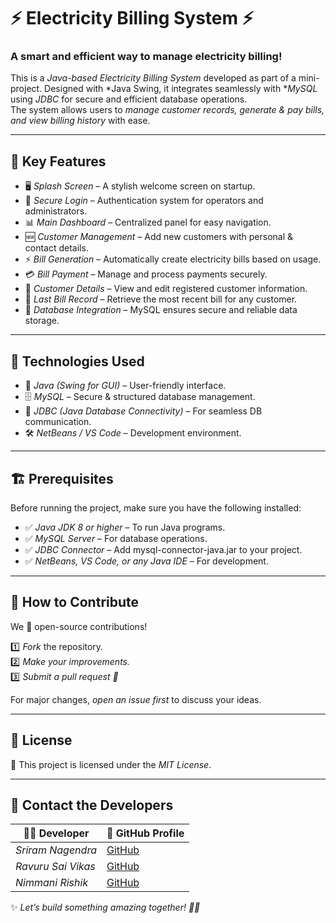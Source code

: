 # ⚡ Electricity Billing System ⚡
### A smart and efficient way to manage electricity billing!

This is a *Java-based Electricity Billing System* developed as part of a mini-project. Designed with *Java Swing, it integrates seamlessly with **MySQL* using *JDBC* for secure and efficient database operations.  
The system allows users to *manage customer records, generate & pay bills, and view billing history* with ease.

---

## 🌟 Key Features  

- 🖥 *Splash Screen* – A stylish welcome screen on startup.  
- 🔑 *Secure Login* – Authentication system for operators and administrators.  
- 📊 *Main Dashboard* – Centralized panel for easy navigation.  
- 🆕 *Customer Management* – Add new customers with personal & contact details.  
- ⚡ *Bill Generation* – Automatically create electricity bills based on usage.  
- 💳 *Bill Payment* – Manage and process payments securely.  
- 📄 *Customer Details* – View and edit registered customer information.  
- 🧾 *Last Bill Record* – Retrieve the most recent bill for any customer.  
- 📡 *Database Integration* – MySQL ensures secure and reliable data storage.  

---

## 🔧 Technologies Used  

- 🚀 *Java (Swing for GUI)* – User-friendly interface.  
- 🗄 *MySQL* – Secure & structured database management.  
- 🔗 *JDBC (Java Database Connectivity)* – For seamless DB communication.  
- 🛠 *NetBeans / VS Code* – Development environment.  

---

## 🏗 Prerequisites  

Before running the project, make sure you have the following installed:  

- ✅ *Java JDK 8 or higher* – To run Java programs.  
- ✅ *MySQL Server* – For database operations.  
- ✅ *JDBC Connector* – Add mysql-connector-java.jar to your project.  
- ✅ *NetBeans, VS Code, or any Java IDE* – For development.  

---

## 🚀 How to Contribute  

We 💙 open-source contributions!  

1️⃣ *Fork* the repository.  
2️⃣ *Make your improvements.*  
3️⃣ *Submit a pull request 🚀*  

For major changes, *open an issue first* to discuss your ideas.  

---

## 📜 License  

🔖 This project is licensed under the *MIT License*.  

---

## 📩 Contact the Developers  

| 👨‍💻 Developer         | 🔗 GitHub Profile |
|----------------------|--------------------------------|
| *Sriram Nagendra* | [GitHub](https://github.com/Nagendrasriram) |
| *Ravuru Sai Vikas* | [GitHub](https://github.com/saivikasravuru) |
| *Nimmani Rishik*   | [GitHub](https://github.com/Rishik3105) |

✨ *Let’s build something amazing together! 🚀💡*

